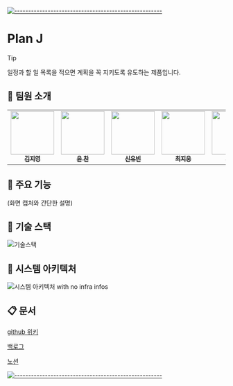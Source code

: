 [![-----------------------------------------------------](https://user-images.githubusercontent.com/10940214/155750931-fc094349-b6ec-4e1f-9f9a-113e67941119.jpg)]()

# Plan J
> [!Tip]
> 일정과 할 일 목록을 적으면 계획을 꼭 지키도록 유도하는 제품입니다.


## 🏹 팀원 소개

<table>
<tbody>
<tr>
<td align="center"><a href="https://github.com/famo1245"><img src="https://github.com/famo1245.png" width='100px;' alt=""/><br /><sub><b>김지영</b></sub></a><br /></td>
<td align="center"><a href="https://github.com/Yoon-Chan"><img src="https://github.com/Yoon-Chan.png" width="100px;" alt=""/><br /><sub><b>윤 찬</b></sub></a><br /></td>
<td align="center"><a href="https://github.com/yubin0727"><img src="https://github.com/yubin0727.png" width="100px;" alt=""/><br /><sub><b>신유빈</b></sub></a><br /></td>
<td align="center"><a href="https://github.com/heyera"><img src="https://github.com/heyera.png" width="100px;" alt=""/><br /><sub><b>최지웅</b></sub></a><br /></td>
<td align="center"><a href="https://github.com/ganjanggejang"><img src="https://github.com/ganjanggejang.png" width="100px;" alt=""/><br /><sub><b>하준수</b></sub></a><br /></td>
</tr>
</tbody>
</table>


## 🎡 주요 기능
(화면 캡처와 간단한 설명)



## 📌 기술 스택
![기술스택](https://github.com/boostcampwm2023/and02-PlanJ/assets/35479251/af2e84de-8ff7-4da5-af5d-9b4610c5eb9e)






## 🧶 시스템 아키텍처
![시스템 아키텍처 with no infra infos](https://github.com/boostcampwm2023/and02-PlanJ/assets/35479251/b25af1d7-b6da-4656-901f-57d20d0abaa4)



## 📋 문서
[github 위키](https://github.com/boostcampwm2023/and02-MyTodoList/wiki)

[백로그](https://www.notion.so/7fa14444e88047af8cc3e970d0003171)

[노션](https://www.notion.so/Plan-J-dd283b9bfff24ac7817d79e304acbd4e)

[![-----------------------------------------------------](https://user-images.githubusercontent.com/10940214/155750931-fc094349-b6ec-4e1f-9f9a-113e67941119.jpg)]()
